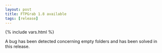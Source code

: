 ```yaml
---
layout: post
title: FTPGrab 1.8 available
tags: [release]
---
```

{% include vars.html %}

A bug has been detected concerning empty folders and has been solved in this release.